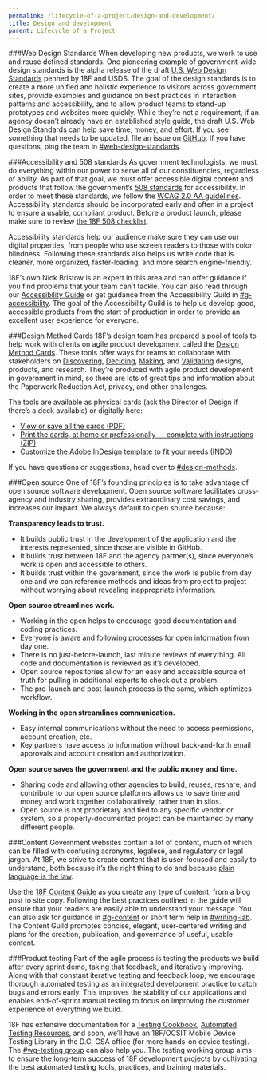 ```yaml
---
permalink: /lifecycle-of-a-project/design-and-development/
title: Design and development
parent: Lifecycle of a Project
---
```


###Web Design Standards 
When developing new products, we work to use and reuse defined standards. One pioneering example of government-wide design standards is the alpha release of the draft [U.S. Web Design Standards](https://playbook.cio.gov/designstandards/) penned by 18F and USDS. The goal of the design standards is to create a more unified and holistic experience to visitors across government sites, provide examples and guidance on best practices in interaction patterns and accessibility, and to allow product teams to stand-up prototypes and websites more quickly. While they’re not a requirement, if an agency doesn’t already have an established style guide, the draft U.S. Web Design Standards can help save time, money, and effort. If you see something that needs to be updated, file an issue on [GitHub](https://github.com/18F/web-design-standards). If you have questions, ping the team in [#web-design-standards](https://18f.slack.com/messages/web-design-standards/). 

###Accessibility and 508 standards
As government technologists, we must do everything within our power to serve all of our constituencies, regardless of ability. As part of that goal, we must offer accessible digital content and products that follow the government’s [508 standards](http://www.access-board.gov/guidelines-and-standards/communications-and-it/about-the-section-508-standards) for accessibility. In order to meet these standards, we follow the [WCAG 2.0 AA guidelines](http://www.w3.org/TR/WCAG20/). Accessibility standards should be incorporated early and often in a project to ensure a usable, compliant product. Before a product launch, please make sure to review [the 18F 508 checklist](https://pages.18f.gov/accessibility/checklist).

Accessibility standards help our audience make sure they can use our digital properties, from people who use screen readers to those with color blindness. Following these standards also helps us write code that is cleaner, more organized, faster-loading, and more search engine-friendly. 

18F’s own Nick Bristow is an expert in this area and can offer guidance if you find problems that your team can’t tackle. You can also read through our [Accessibility Guide](https://pages.18f.gov/accessibility/) or get guidance from the Accessibility Guild in [#g-accessibility](https://18f.slack.com/messages/g-accessibility/). The goal of the Accessibility Guild is to help us develop good, accessible products from the start of production in order to provide an excellent user experience for everyone. 

###Design Method Cards
18F’s design team has prepared a pool of tools to help work with clients on agile product development called the [Design Method Cards](https://methods.18f.gov/). These tools offer ways for teams to collaborate with stakeholders on [Discovering](https://methods.18f.gov/discover/), [Deciding](https://methods.18f.gov/decide/), [Making](https://methods.18f.gov/make/), and [Validating](https://methods.18f.gov/validate/) designs, products, and research. They’re produced with agile product development in government in mind, so there are lots of great tips and information about the Paperwork Reduction Act, privacy, and other challenges.

The tools are available as physical cards (ask the Director of Design if there’s a deck available) or digitally here:

-   [View or save all the cards (PDF)](https://methods.18f.gov/assets/downloads/18F-Method-Cards-beta-Preview.pdf)
-   [Print the cards, at home or professionally — complete with instructions (ZIP)](https://methods.18f.gov/assets/downloads/18F-Method-Cards-beta_Print.zip)
-   [Customize the Adobe InDesign template to fit your needs (INDD)](https://methods.18f.gov/assets/downloads/18F-Method-Cards-beta-Template.zip)

If you have questions or suggestions, head over to [#design-methods](https://18f.slack.com/messages/design-methods/).

###Open source 
One of 18F’s founding principles is to take advantage of open source software development. Open source software facilitates cross-agency and industry sharing, provides extraordinary cost savings, and increases our impact. We always default to open source because:

**Transparency leads to trust.**

-   It builds public trust in the development of the application and the interests represented, since those are visible in GitHub.
-   It builds trust between 18F and the agency partner(s), since everyone’s work is open and accessible to others.
-   It builds trust within the government, since the work is public from day one and we can reference methods and ideas from project to project without worrying about revealing inappropriate information.

**Open source streamlines work.**

-   Working in the open helps to encourage good documentation and coding practices.
-   Everyone is aware and following processes for open information from day one.
-   There is no just-before-launch, last minute reviews of everything. All code and documentation is reviewed as it’s developed.
-   Open source repositories allow for an easy and accessible source of truth for pulling in additional experts to check out a problem.
-   The pre-launch and post-launch process is the same, which optimizes workflow.

**Working in the open streamlines communication.**

-   Easy internal communications without the need to access permissions, account creation, etc.
-   Key partners have access to information without back-and-forth email approvals and account creation and authorization.

**Open source saves the government and the public money and time.**

-   Sharing code and allowing other agencies to build, reuses, reshare, and contribute to our open source platforms allows us to save time and money and work together collaboratively, rather than in silos.
-   Open source is not proprietary and tied to any specific vendor or system, so a properly-documented project can be maintained by many different people.

###Content
Government websites contain a lot of content, much of which can be filled with confusing acronyms, legalese, and regulatory or legal jargon. At 18F, we strive to create content that is user-focused and easily to understand, both because it’s the right thing to do and because [plain language is the law](http://www.plainlanguage.gov/).

Use the [18F Content Guide](https://pages.18f.gov/content-guide/) as you create any type of content, from a blog post to site copy. Following the best practices outlined in the guide will ensure that your readers are easily able to understand your message. You can also ask for guidance in [#g-content](https://18f.slack.com/messages/g-content/) or short term help in [#writing-lab](https://18f.slack.com/messages/writing_lab/). The Content Guild promotes concise, elegant, user-centered writing and plans for the creation, publication, and governance of useful, usable content.

###Product testing
Part of the agile process is testing the products we build after every sprint demo, taking that feedback, and iteratively improving. Along with that constant iterative testing and feedback loop, we encourage thorough automated testing as an integrated development practice to catch bugs and errors early. This improves the stability of our applications and enables end-of-sprint manual testing to focus on improving the customer experience of everything we build.

18F has extensive documentation for a [Testing Cookbook](https://pages.18f.gov/testing-cookbook/), [Automated Testing Resources](https://pages.18f.gov/automated-testing-playbook/), and soon, we’ll have an 18F/OCSIT Mobile Device Testing Library in the D.C. GSA office (for more hands-on device testing). The [#wg-testing group](https://18f.slack.com/messages/wg-testing/) can also help you. The testing working group aims to ensure the long-term success of 18F development projects by cultivating the best automated testing tools, practices, and training materials.  
